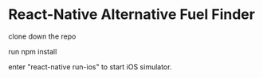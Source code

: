 # React-Native Alternative Fuel Finder

clone down the repo

run npm install

enter "react-native run-ios" to start iOS simulator.
